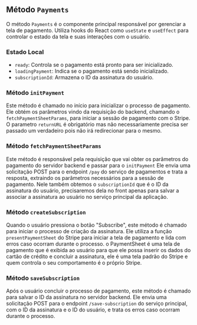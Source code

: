## Método `Payments`

O método `Payments` é o componente principal responsável por gerenciar a tela de pagamento. Utiliza hooks do React como `useState` e `useEffect` para controlar o estado da tela e suas interações com o usuário.

### Estado Local

- `ready`: Controla se o pagamento está pronto para ser inicializado.
- `loadingPayment`: Indica se o pagamento está sendo inicializado.
- `subscriptionId`: Armazena o ID da assinatura do usuário.

### Método `initPayment`

Este método é chamado no início para inicializar o processo de pagamento. Ele obtém os parâmetros vindo da requisição do backend, chamando o `fetchPaymentSheetParams`, para iniciar a sessão de pagamento com o Stripe. O parametro `returnURL` é obrigatório mas não necessariamente precisa ser passado um verdadeiro pois não irá redirecionar para o mesmo.

### Método `fetchPaymentSheetParams`

Este método é responsável pela requisição que vai obter os parâmetros do pagamento do servidor backend e passar para o `initPayment` Ele envia uma solicitação POST para o endpoint `/pay` do serviço de pagamentos e trata a resposta, extraindo os parâmetros necessários para a sessão de pagamento. Nele também obtemos o `subscriptionId` que é o ID da assinatura do usuário, precisaremos dela no front apenas para salvar a associar a assinatura ao usuário no serviço principal da aplicação.

### Método `createSubscription`

Quando o usuário pressiona o botão "Subscribe", este método é chamado para iniciar o processo de criação da assinatura. Ele utiliza a função `presentPaymentSheet` do Stripe para iniciar a tela de pagamento e lida com erros caso ocorram durante o processo. o PaymentSheet é uma tela de pagamento que é exibida ao usuário para que ele possa inserir os dados do cartão de crédito e concluir a assinatura, ele é uma tela padrão do Stripe e quem controla o seu comportamento é o próprio Stripe.

### Método `saveSubscription`

Após o usuário concluir o processo de pagamento, este método é chamado para salvar o ID da assinatura no servidor backend. Ele envia uma solicitação POST para o endpoint `/save-subscription` do serviço principal, com o ID da assinatura e o ID do usuário, e trata os erros caso ocorram durante o processo.

